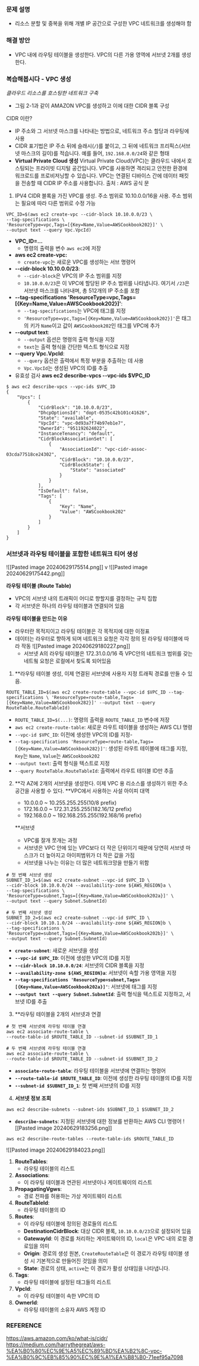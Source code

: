 ### 문제 설명
- 리소스 분할 및 중복을 위해 개별 IP 공간으로 구성한 VPC 네트워크를 생성해야 함
### 해결 방안
- VPC 내에 라우팅 테이블을 생성한다. VPC의 다른 가용 영역에 서브넷 2개를 생성한다.

### 복습해봅시다 - VPC 생성

*클라우드 리소스를 호스팅한 네트워크 구축*
 - 그림 2-1과 같이 AMAZON VPC를 생성하고 이에 대한 CIDR 블록 구성
 
 CIDR 이란?
 - IP 주소와 그 서브넷 마스크를 나타내는 방법으로, 네트워크 주소 할당과 라우팅에 사용
 - CIDR 표기법은 IP 주소 뒤에 슬래시(`/`)를 붙이고, 그 뒤에 네트워크 프리픽스(서브넷 마스크의 길이)를 적습니다. 예를 들어, `192.168.0.0/24`와 같은 형태
 - **Virtual Private Cloud 생성**
	Virtual Private Cloud(VPC)는 클라우드 내에서 호스팅되는 프라이빗 디지털 공간입니다. VPC를 사용하면 격리되고 안전한 환경에 워크로드를 프로비저닝할 수 있습니다. VPC는 연결된 디바이스 간에 데이터 패킷을 전송할 때 CIDR IP 주소를 사용합니다.
	 출처 : AWS 공식 문

1. IPV4 CIDR 블록을 가진 VPC를 생성. 주소 범위로 10.10.0.0/16을 사용. 주소 범위는 필요에 따라 다른 범위로 수정 가능
```
VPC_ID=$(aws ec2 create-vpc --cidr-block 10.10.0.0/23 \
--tag-specifications \
'ResourceType=vpc,Tags=[{Key=Name,Value=AWSCookbook202}]' \
--output text --query Vpc.VpcId)
```

- **VPC_ID=...**
	- 명령의 출력을 변수 `aws ec2`에 저장
- **aws ec2 create-vpc:**
	- `create-vpc`는 새로운 VPC를 생성하는 서브 명령어
- **--cidr-block 10.10.0.0/23**:
	- `--cidr-block`은 VPC의 IP 주소 범위를 지정
	- `10.10.0.0/23`은 이 VPC에 할당된 IP 주소 범위를 나타냅니다. 여기서 `/23`은 서브넷 마스크를 나타내며, 총 512개의 IP 주소를 포함
- **--tag-specifications 'ResourceType=vpc,Tags=[{Key=Name,Value=AWSCookbook202}]'**:
    - `--tag-specifications`는 VPC에 태그를 지정
    - `'ResourceType=vpc,Tags=[{Key=Name,Value=AWSCookbook202}]'`은 태그의 키가 `Name`이고 값이 `AWSCookbook202`인 태그를 VPC에 추가
- **--output text**:
    - `--output` 옵션은 명령의 출력 형식을 지정
    - `text`는 출력 형식을 간단한 텍스트 형식으로 지정
- **--query Vpc.VpcId**:
    - `--query` 옵션은 출력에서 특정 부분을 추출하는 데 사용
    - `Vpc.VpcId`는 생성된 VPC의 ID를 추출
- 유효성 검사 **aws ec2 describe-vpcs --vpc-ids $VPC_ID**
```
$ aws ec2 describe-vpcs --vpc-ids $VPC_ID
{
    "Vpcs": [
        {
            "CidrBlock": "10.10.0.0/23",
            "DhcpOptionsId": "dopt-0535c42b101c41626",
            "State": "available",
            "VpcId": "vpc-0d93a7f74b97eb1e7",
            "OwnerId": "951192624022",
            "InstanceTenancy": "default",
            "CidrBlockAssociationSet": [
                {
                    "AssociationId": "vpc-cidr-assoc-03cda77518ce24302",
                    "CidrBlock": "10.10.0.0/23",
                    "CidrBlockState": {
                        "State": "associated"
                    }
                }
            ],
            "IsDefault": false,
            "Tags": [
                {
                    "Key": "Name",
                    "Value": "AWSCookbook202"
                }
            ]
        }
    ]
}
```

### 서브넷과 라우팅 테이블을 포함한 네트워크 티어 생성
![[Pasted image 20240629175514.png]]
					v
![[Pasted image 20240629175442.png]]

**라우팅 테이블 (Route Table)**
- VPC의 서브넷 내의 트래픽이 어디로 향할지를 결정하는 규칙 집합 
- 각 서브넷은 하나의 라우팅 테이블과 연결되어 있음

**라우팅 테이블을 만드는 이유**
- 라우터란 목적지이고 라우팅 테이블은 각 목적지에 대한 이정표
- 데이터는 라우터로 향하게 되며 네트워크 요청은 각각 정의 된 라우팅 테이블에 따라 작동
	![[Pasted image 20240629180227.png]]
	- 서브넷 A의 라우팅 테이블은 172.31.0.0/16 즉 VPC안의 네트워크 범위를 갖는 네트웤 요청은 로컬에서 찾도록 되어있음

1. **라우팅 테이블 생성, 이제 연결된 서브넷에 사용자 지정 트래픽 경로를 만들 수 있음.
```
ROUTE_TABLE_ID=$(aws ec2 create-route-table --vpc-id $VPC_ID --tag-specifications \ 'ResourceType=route-table,Tags=[{Key=Name,Value=AWSCookbook282}]' --output text --query RouteTable.RouteTableId)
```
- `ROUTE_TABLE_ID=$(...)`: 명령의 출력을 `ROUTE_TABLE_ID` 변수에 저장
- `aws ec2 create-route-table`: 새로운 라우트 테이블을 생성하는 AWS CLI 명령
- `--vpc-id $VPC_ID`: 이전에 생성한 VPC의 ID를 지정-
- `--tag-specifications 'ResourceType=route-table,Tags=[{Key=Name,Value=AWSCookbook282}]'`: 생성된 라우트 테이블에 태그를 지정, `Key`는 `Name`, `Value`는 `AWSCookbook202`
- `--output text`: 출력 형식을 텍스트로 지정
- `--query RouteTable.RouteTableId`: 출력에서 라우트 테이블 ID만 추출

2. **각 AZ에 2개의 서브넷을 생성한다. 이제 VPC 용 리소스를 생성하기 위한 주소 공간을 사용할 수 있다.
	**VPC에서 사용하는 사설 아이피 대역
	- 10.0.0.0 ~ 10.255.255.255(10/8 prefix)
	- 172.16.0.0 ~ 172.31.255.255(182.16/12 prefix)
	- 192.168.0.0 ~ 192.168.255.255(192.168/16 prefix)
	
	**서브넷
	- VPC를 잘개 쪼개는 과정
	- 서브넷은 VPC 안에 있는 VPC보다 더 작은 단위이기 때문에 당연히 서브넷 마스크가 더 높아지고 아이피범위가 더 작은 값을 가짐
	- 서브넷을 나누는 이유는 더 많은 네트워크망을 만들기 위함
```
# 첫 번째 서브넷 생성
SUBNET_ID_1=$(aws ec2 create-subnet --vpc-id $VPC_ID \
--cidr-block 10.10.0.0/24 --availability-zone ${AWS_REGION}a \
--tag-specifications \
'ResourceType=subnet,Tags=[{Key=Name,Value=AWSCookbook202a}]' \
--output text --query Subnet.SubnetId)

# 두 번째 서브넷 생성
SUBNET_ID_2=$(aws ec2 create-subnet --vpc-id $VPC_ID \
--cidr-block 10.10.1.0/24 --availability-zone ${AWS_REGION}b \
--tag-specifications \
'ResourceType=subnet,Tags=[{Key=Name,Value=AWSCookbook202b}]' \
--output text --query Subnet.SubnetId)
```
- **`create-subnet`**: 새로운 서브넷을 생성
- **`--vpc-id $VPC_ID`**: 이전에 생성한 VPC의 ID를 지정
- **`--cidr-block 10.10.0.0/24`**: 서브넷의 CIDR 블록을 지정
- **`--availability-zone ${AWS_REGION}a`**: 서브넷이 속할 가용 영역을 지정
- **`--tag-specifications 'ResourceType=subnet,Tags=[{Key=Name,Value=AWSCookbook202a}]'`**: 서브넷에 태그를 지정
- **`--output text --query Subnet.SubnetId`**: 출력 형식을 텍스트로 지정하고, 서브넷 ID를 추출

3. **라우팅 테이블을 2개의 서브넷과 연결
```
# 첫 번째 서브넷에 라우팅 테이블 연결
aws ec2 associate-route-table \
--route-table-id $ROUTE_TABLE_ID --subnet-id $SUBNET_ID_1

# 두 번째 서브넷에 라우팅 테이블 연결
aws ec2 associate-route-table \
--route-table-id $ROUTE_TABLE_ID --subnet-id $SUBNET_ID_2
```
- **`associate-route-table`**: 라우팅 테이블을 서브넷에 연결하는 명령어
- **`--route-table-id $ROUTE_TABLE_ID`**: 이전에 생성한 라우팅 테이블의 ID를 지정
- **`--subnet-id $SUBNET_ID_1`**: 첫 번째 서브넷의 ID를 지정
4. **서브넷 정보 조회**
```
aws ec2 describe-subnets --subnet-ids $SUBNET_ID_1 $SUBNET_ID_2
```
- **`describe-subnets`**: 지정된 서브넷에 대한 정보를 반환하는 AWS CLI 명령어
![[Pasted image 20240629183256.png]]
```
aws ec2 describe-route-tables --route-table-ids $ROUTE_TABLE_ID
```
![[Pasted image 20240629184023.png]]
1. **RouteTables**:
    - 라우팅 테이블의 리스트
2. **Associations**:
    - 이 라우팅 테이블과 연관된 서브넷이나 게이트웨이의 리스트 
3.  **PropagatingVgws**:
    - 경로 전파를 허용하는 가상 게이트웨이 리스트
4. **RouteTableId**:
    - 라우팅 테이블의 ID
5. **Routes**:
    - 이 라우팅 테이블에 정의된 경로들의 리스트
    - **DestinationCidrBlock**: 대상 CIDR 블록, `10.10.0.0/23`으로 설정되어 있음
    - **GatewayId**: 이 경로를 처리하는 게이트웨이의 ID, `local`은 VPC 내의 로컬 경로임을 의미
    - **Origin**: 경로의 생성 원본, `CreateRouteTable`은 이 경로가 라우팅 테이블 생성 시 기본적으로 만들어진 것임을 의미
    - **State**: 경로의 상태, `active`는 이 경로가 활성 상태임을 나타냅니다.
6. **Tags**:
    - 라우팅 테이블에 설정된 태그들의 리스트
7. **VpcId**:
    - 이 라우팅 테이블이 속한 VPC의 ID
8. **OwnerId**:
    - 라우팅 테이블의 소유자 AWS 계정 ID


### REFERENCE
https://aws.amazon.com/ko/what-is/cidr/
https://medium.com/harrythegreat/aws-%EA%B0%80%EC%9E%A5%EC%89%BD%EA%B2%8C-vpc-%EA%B0%9C%EB%85%90%EC%9E%A1%EA%B8%B0-71eef95a7098